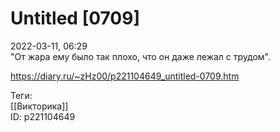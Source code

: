 Untitled [0709]
================

   
 2022-03-11, 06:29   
  "От жара ему было так плохо, что он даже лежал с трудом".   
    
 <https://diary.ru/~zHz00/p221104649_untitled-0709.htm>   
   
 Теги:   
 [[Викторика]]   
 ID: p221104649